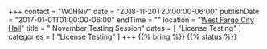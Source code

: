 +++
contact = "W0HNV"
date = "2018-11-20T20:00:00-06:00"
publishDate = "2017-01-01T01:00:00-06:00"
endTime = ""
location = "[West Fargo City Hall](/places/west-fargo-city-hall/)"
title = " November Testing Session"
dates = [ "License Testing" ]
categories = [ "License Testing" ]
+++
{{% bring %}}
{{% status %}}

